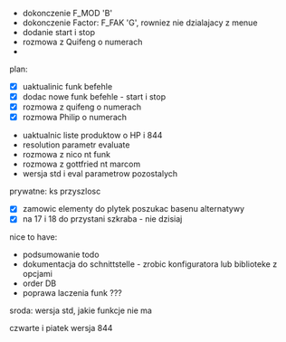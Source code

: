 - dokonczenie F_MOD 'B'
- dokonczenie Factor: F_FAK 'G', rowniez nie dzialajacy z menue
- dodanie start i stop
- rozmowa z Quifeng o numerach
- 

plan:
- [x] uaktualinic funk befehle
- [x] dodac nowe funk befehle - start i stop
- [x] rozmowa z quifeng o numerach
- [x] rozmowa Philip o numerach
- uaktualnic liste produktow o HP i 844
- resolution parametr evaluate
- rozmowa z nico nt funk
- rozmowa z gottfried nt marcom
- wersja std i eval parametrow pozostalych


prywatne:
ks przyszlosc
- [x] zamowic elementy do plytek
poszukac basenu alternatywy
- [x] na 17 i 18 do przystani szkraba - nie dzisiaj

nice to have:
- podsumowanie todo
- dokumentacja do schnittstelle - zrobic konfiguratora lub biblioteke z opcjami
- order DB
- poprawa laczenia funk ???



sroda:
wersja std, jakie funkcje nie ma

czwarte i piatek wersja 844
